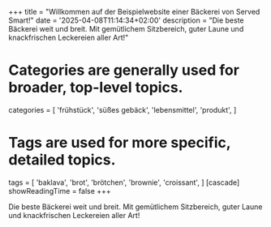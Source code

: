 +++
title = "Willkommen auf der Beispielwebsite einer Bäckerei von Served Smart!"
date = '2025-04-08T11:14:34+02:00'
description = "Die beste Bäckerei weit und breit. Mit gemütlichem Sitzbereich, guter Laune und knackfrischen Leckereien aller Art!"
# Categories are generally used for broader, top-level topics.
categories = [
 'frühstück',
 'süßes gebäck',
 'lebensmittel',
 'produkt',
]
# Tags are used for more specific, detailed topics.
tags = [
 'baklava',
 'brot',
 'brötchen',
 'brownie',
 'croissant',
]
[cascade]
showReadingTime = false
+++

Die beste Bäckerei weit und breit. Mit gemütlichem Sitzbereich, guter Laune und knackfrischen Leckereien aller Art!
